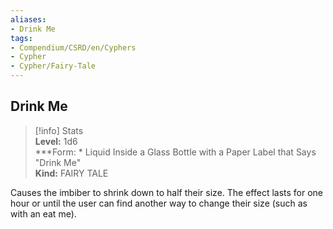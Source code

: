 ```yaml
---
aliases:
- Drink Me
tags:
- Compendium/CSRD/en/Cyphers
- Cypher
- Cypher/Fairy-Tale
---
```


  
## Drink Me  
>[!info] Stats  
> **Level:** 1d6  
> ***Form: * Liquid Inside a Glass Bottle with a Paper Label that Says "Drink Me"  
> **Kind:** FAIRY TALE
  
Causes the imbiber to shrink down to half their size. The effect lasts for one hour or until the user can find another way to change their size (such as with an eat me).
